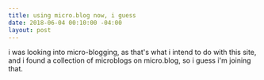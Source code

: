 ```yaml
---
title: using micro.blog now, i guess
date: 2018-06-04 00:10:00 -04:00
layout: post
---
```


i was looking into micro-blogging, as that's what i intend to do with this site, and i found a collection of microblogs on micro.blog, so i guess i'm joining that.    
